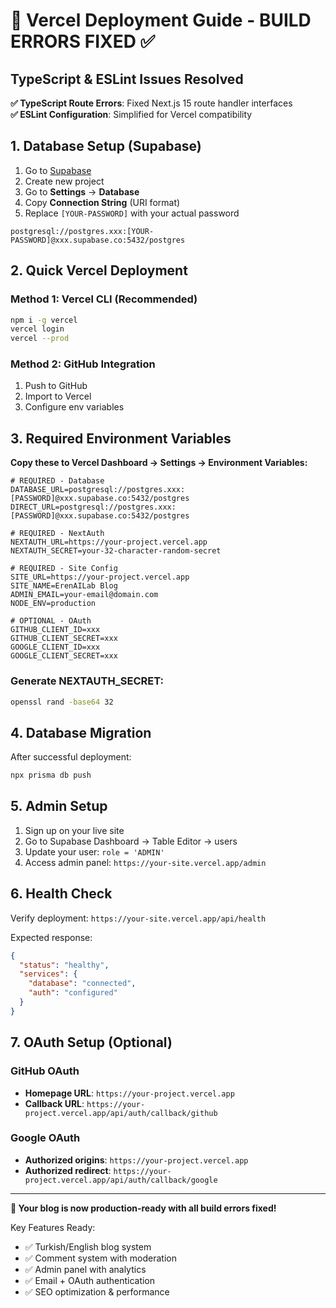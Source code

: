 # 🚀 Vercel Deployment Guide - BUILD ERRORS FIXED ✅

## TypeScript & ESLint Issues Resolved

**✅ TypeScript Route Errors**: Fixed Next.js 15 route handler interfaces  
**✅ ESLint Configuration**: Simplified for Vercel compatibility  

## 1. Database Setup (Supabase)

1. Go to [Supabase](https://supabase.com)
2. Create new project
3. Go to **Settings** → **Database**
4. Copy **Connection String** (URI format)
5. Replace `[YOUR-PASSWORD]` with your actual password

```
postgresql://postgres.xxx:[YOUR-PASSWORD]@xxx.supabase.co:5432/postgres
```

## 2. Quick Vercel Deployment

### Method 1: Vercel CLI (Recommended)
```bash
npm i -g vercel
vercel login
vercel --prod
```

### Method 2: GitHub Integration
1. Push to GitHub
2. Import to Vercel
3. Configure env variables

## 3. Required Environment Variables

**Copy these to Vercel Dashboard → Settings → Environment Variables:**

```env
# REQUIRED - Database
DATABASE_URL=postgresql://postgres.xxx:[PASSWORD]@xxx.supabase.co:5432/postgres
DIRECT_URL=postgresql://postgres.xxx:[PASSWORD]@xxx.supabase.co:5432/postgres

# REQUIRED - NextAuth
NEXTAUTH_URL=https://your-project.vercel.app
NEXTAUTH_SECRET=your-32-character-random-secret

# REQUIRED - Site Config
SITE_URL=https://your-project.vercel.app
SITE_NAME=ErenAILab Blog
ADMIN_EMAIL=your-email@domain.com
NODE_ENV=production

# OPTIONAL - OAuth
GITHUB_CLIENT_ID=xxx
GITHUB_CLIENT_SECRET=xxx
GOOGLE_CLIENT_ID=xxx
GOOGLE_CLIENT_SECRET=xxx
```

### Generate NEXTAUTH_SECRET:
```bash
openssl rand -base64 32
```

## 4. Database Migration

After successful deployment:
```bash
npx prisma db push
```

## 5. Admin Setup

1. Sign up on your live site
2. Go to Supabase Dashboard → Table Editor → users
3. Update your user: `role = 'ADMIN'`
4. Access admin panel: `https://your-site.vercel.app/admin`

## 6. Health Check

Verify deployment: `https://your-site.vercel.app/api/health`

Expected response:
```json
{
  "status": "healthy",
  "services": {
    "database": "connected",
    "auth": "configured"
  }
}
```

## 7. OAuth Setup (Optional)

### GitHub OAuth
- **Homepage URL**: `https://your-project.vercel.app`
- **Callback URL**: `https://your-project.vercel.app/api/auth/callback/github`

### Google OAuth
- **Authorized origins**: `https://your-project.vercel.app`
- **Authorized redirect**: `https://your-project.vercel.app/api/auth/callback/google`

---

**🎉 Your blog is now production-ready with all build errors fixed!**

Key Features Ready:
- ✅ Turkish/English blog system
- ✅ Comment system with moderation
- ✅ Admin panel with analytics  
- ✅ Email + OAuth authentication
- ✅ SEO optimization & performance